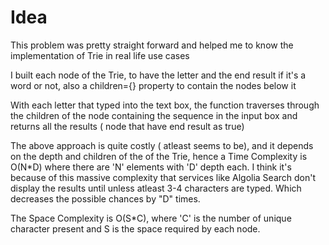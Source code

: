 # Idea 
This problem was pretty straight forward and helped me to know the implementation of Trie in real life use cases 

I built each node of the Trie, to have the letter and the end result if it's a word or not, also a children={} property to contain the nodes below it 

With each letter that typed into the text box, the function traverses through the children of the node containing the sequence in the input box and returns all the results ( node that have end result as true) 

The above approach is quite costly ( atleast seems to be), and it depends on the depth and children of the of the Trie, hence a Time Complexity is O(N*D) where there are 'N' elements with 'D' depth each.
I think it's because of this massive complexity that services like Algolia Search don't display the results until unless atleast 3-4 characters are typed. Which decreases the possible chances by "D" times.

The Space Complexity is O(S*C), where 'C' is the number of unique character present and S is the space required by each node.
